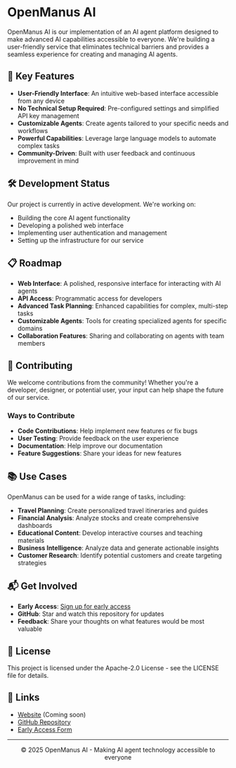 # OpenManus AI

OpenManus AI is our implementation of an AI agent platform designed to make advanced AI capabilities accessible to everyone. We're building a user-friendly service that eliminates technical barriers and provides a seamless experience for creating and managing AI agents.

## 🌟 Key Features

- **User-Friendly Interface**: An intuitive web-based interface accessible from any device
- **No Technical Setup Required**: Pre-configured settings and simplified API key management
- **Customizable Agents**: Create agents tailored to your specific needs and workflows
- **Powerful Capabilities**: Leverage large language models to automate complex tasks
- **Community-Driven**: Built with user feedback and continuous improvement in mind

## 🛠️ Development Status

Our project is currently in active development. We're working on:

- Building the core AI agent functionality
- Developing a polished web interface
- Implementing user authentication and management
- Setting up the infrastructure for our service

## 📋 Roadmap

- **Web Interface**: A polished, responsive interface for interacting with AI agents
- **API Access**: Programmatic access for developers
- **Advanced Task Planning**: Enhanced capabilities for complex, multi-step tasks
- **Customizable Agents**: Tools for creating specialized agents for specific domains
- **Collaboration Features**: Sharing and collaborating on agents with team members

## 🤝 Contributing

We welcome contributions from the community! Whether you're a developer, designer, or potential user, your input can help shape the future of our service.

### Ways to Contribute

- **Code Contributions**: Help implement new features or fix bugs
- **User Testing**: Provide feedback on the user experience
- **Documentation**: Help improve our documentation
- **Feature Suggestions**: Share your ideas for new features

## 📚 Use Cases

OpenManus can be used for a wide range of tasks, including:

- **Travel Planning**: Create personalized travel itineraries and guides
- **Financial Analysis**: Analyze stocks and create comprehensive dashboards
- **Educational Content**: Develop interactive courses and teaching materials
- **Business Intelligence**: Analyze data and generate actionable insights
- **Customer Research**: Identify potential customers and create targeting strategies

## 📬 Get Involved

- **Early Access**: [Sign up for early access](https://heyform.net/f/ERGk1fvo)
- **GitHub**: Star and watch this repository for updates
- **Feedback**: Share your thoughts on what features would be most valuable

## 📄 License

This project is licensed under the Apache-2.0 License - see the LICENSE file for details.

## 🔗 Links

- [Website](https://openmanus.org) (Coming soon)
- [GitHub Repository](https://github.com/openmanus-ai/openmanus)
- [Early Access Form](https://heyform.net/f/ERGk1fvo)

---

<p align="center">© 2025 OpenManus AI - Making AI agent technology accessible to everyone</p>
